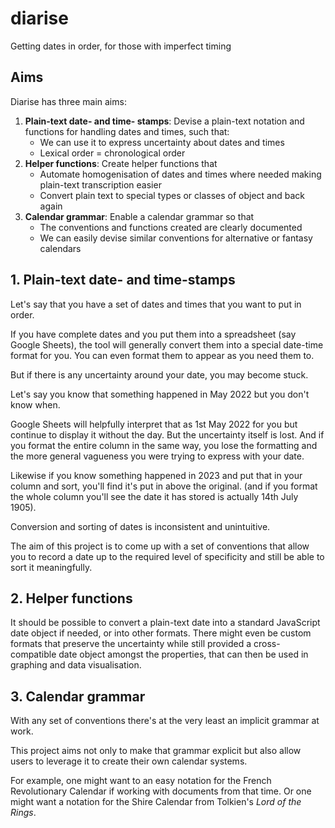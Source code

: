 # diarise

Getting dates in order, for those with imperfect timing

## Aims

Diarise has three main aims:

 1. **Plain-text date- and time- stamps**: Devise a plain-text notation and functions for handling dates and times, such that:
     - We can use it to express uncertainty about dates and times
     - Lexical order = chronological order
 2. **Helper functions**: Create helper functions that
     - Automate homogenisation of dates and times where needed making plain-text transcription easier
     - Convert plain text to special types or classes of object and back again
 3. **Calendar grammar**: Enable a calendar grammar so that
     - The conventions and functions created are clearly documented
     - We can easily devise similar conventions for alternative or fantasy calendars

## 1. Plain-text date- and time-stamps

Let's say that you have a set of dates and times that you want to put in order.

If you have complete dates and you put them into a spreadsheet (say Google Sheets), the tool will generally convert them into a special date-time format for you. You can even format them to appear as you need them to.

But if there is any uncertainty around your date, you may become stuck.

Let's say you know that something happened in May 2022 but you don't know when.

Google Sheets will helpfully interpret that as 1st May 2022 for you but continue to display it without the day. But the uncertainty itself is lost. And if you format the entire column in the same way, you lose the formatting and the more general vagueness you were trying to express with your date.

Likewise if you know something happened in 2023 and put that in your column and sort, you'll find it's put in above the original. (and if you format the whole column you'll see the date it has stored is actually 14th July 1905).

Conversion and sorting of dates is inconsistent and unintuitive.

The aim of this project is to come up with a set of conventions that allow you to record a date up to the required level of specificity and still be able to sort it meaningfully.

## 2. Helper functions

It should be possible to convert a plain-text date into a standard JavaScript date object if needed, or into other formats. There might even be custom formats that preserve the uncertainty while still provided a cross-compatible date object amongst the properties, that can then be used in graphing and data visualisation.

## 3. Calendar grammar

With any set of conventions there's at the very least an implicit grammar at work.

This project aims not only to make that grammar explicit but also allow users to leverage it to create their own calendar systems.

For example, one might want to an easy notation for the French Revolutionary Calendar if working with documents from that time. Or one might want a notation for the Shire Calendar from Tolkien's _Lord of the Rings_.
